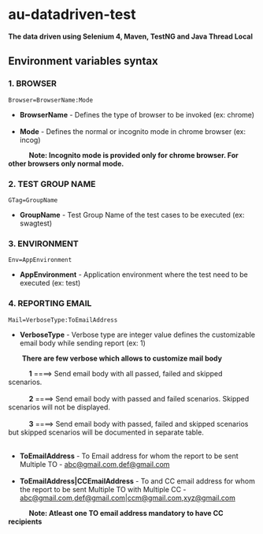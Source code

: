 # au-datadriven-test 

**The data driven using Selenium 4, Maven, TestNG and Java Thread Local**

## Environment variables syntax

### 1. BROWSER

	Browser=BrowserName:Mode

- **BrowserName** - Defines the type of browser to be invoked (ex: chrome)<br/><br/>
- **Mode** - Defines the normal or incognito mode in chrome browser (ex: incog)

&emsp;&emsp;&emsp;**Note: Incognito mode is provided only for chrome browser. For other browsers only normal mode.**

### 2. TEST GROUP NAME

	GTag=GroupName
- **GroupName** - Test Group Name of the test cases to be executed (ex: swagtest)

### 3. ENVIRONMENT

	Env=AppEnvironment
- **AppEnvironment** - Application environment where the test need to be executed (ex: test)

### 4. REPORTING EMAIL

	Mail=VerboseType:ToEmailAddress
- **VerboseType** - Verbose type are integer value defines the customizable email body while sending report (ex: 1)

&emsp;&emsp;**There are few verbose which allows to customize mail body**

&emsp;&emsp;&emsp;**1** ====> Send email body with all passed, failed and skipped scenarios.<br/><br/>
&emsp;&emsp;&emsp;**2** ====> Send email body with passed and failed scenarios. Skipped scenarios will not be displayed.<br/><br/>
&emsp;&emsp;&emsp;**3** ====> Send email body with passed, failed and skipped scenarios but skipped scenarios will be documented in separate table.<br/><br/>

- **ToEmailAddress** - To Email address for whom the report to be sent Multiple TO - abc@gmail.com,def@gmail.com<br/><br/>
- **ToEmailAddress|CCEmailAddress** - To and CC email address for whom the report to be sent Multiple TO with Multiple CC - abc@gmail.com,def@gmail.com|ccm@gmail.com,xyz@gmail.com

&emsp;&emsp;&emsp;**Note: Atleast one TO email address mandatory to have CC recipients**

